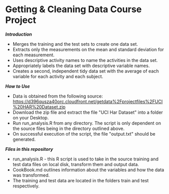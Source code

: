 Getting & Cleaning Data Course Project
=========================

***Introduction***
- Merges the training and the test sets to create one data set.
- Extracts only the measurements on the mean and standard deviation for each measurement. 
- Uses descriptive activity names to name the activities in the data set. 
- Appropriately labels the data set with descriptive variable names. 
- Creates a second, independent tidy data set with the average of each variable for each activity and each subject. 

***How to Use***
- Data is obtained from the following source: https://d396qusza40orc.cloudfront.net/getdata%2Fprojectfiles%2FUCI%20HAR%20Dataset.zip 
- Download the zip file and extract the file "UCI Har Dataset" into a folder on your Desktop.
- Run run_analysis.R from any directory. The script is only dependent on the source files being in the directory outlined above.
- On successful execution of the script, the file "output.txt" should be generated.

***Files in this repository***
- run_analysis.R - this R script is used to take in the source training and test data files on local disk, transform them and output data.
- CookBook.md outlines information about the variables and how the data was transformed.
- The training and test data are located in the folders train and test respectively.
